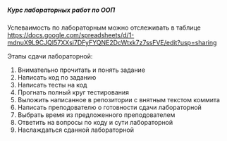##### **Курс лабораторных работ по ООП**
Успеваимость по лабораторным можно отслеживать в таблице https://docs.google.com/spreadsheets/d/1-mdnuX9L9CJQI57XXsi7DFyFYQNE2DcWtxk7z7ssFVE/edit?usp=sharing

Этапы сдачи лабораторной:
  1) Внимательно прочитать и понять задание
  2) Написать код по заданию
  3) Написать тесты на код
  4) Прогнать полный круг тестирования
  5) Выложить написанное в репозитории с внятным текстом коммита
  6) Написать преподователю о готовности сдачи лабораторной
  7) Выбрать время из предложенного преподователем
  8) Ответить на вопросы по коду и сути лабораторной
  9) Наслаждаться сданной лабораторной
